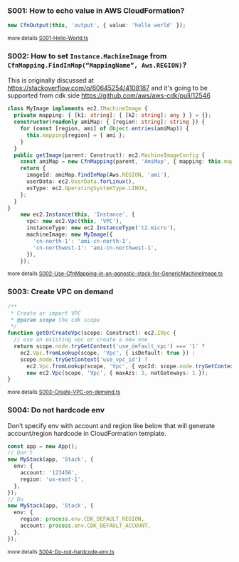 ### S001: How to echo value in AWS CloudFormation?
```ts
new CfnOutput(this, 'output', { value: 'hello world' });
```
<small>more details [S001-Hello-World.ts](../src/stacks/S001-Hello-World.ts)</small>

### S002: How to set `Instance.MachineImage` from `CfnMapping.FindInMap(“MappingName”, Aws.REGION)`?
This is originally discussed at https://stackoverflow.com/q/60645254/4108187
and it's going to be supported from cdk side https://github.com/aws/aws-cdk/pull/12546
```ts
class MyImage implements ec2.IMachineImage {
  private mapping: { [k1: string]: { [k2: string]: any } } = {};
  constructor(readonly amiMap: { [region: string]: string }) {
    for (const [region, ami] of Object.entries(amiMap)) {
      this.mapping[region] = { ami };
    }
  }
  public getImage(parent: Construct): ec2.MachineImageConfig {
    const amiMap = new CfnMapping(parent, 'AmiMap', { mapping: this.mapping });
    return {
      imageId: amiMap.findInMap(Aws.REGION, 'ami'),
      userData: ec2.UserData.forLinux(),
      osType: ec2.OperatingSystemType.LINUX,
    };
  }
}
    new ec2.Instance(this, 'Instance', {
      vpc: new ec2.Vpc(this, 'VPC'),
      instanceType: new ec2.InstanceType('t2.micro'),
      machineImage: new MyImage({
        'cn-north-1': 'ami-cn-north-1',
        'cn-northwest-1': 'ami-cn-northwest-1',
      }),
    });
```
<small>more details [S002-Use-CfnMapping-in-an-agnostic-stack-for-GenericMachineImage.ts](../src/stacks/S002-Use-CfnMapping-in-an-agnostic-stack-for-GenericMachineImage.ts)</small>

### S003: Create VPC on demand
```ts
/**
 * Create or import VPC
 * @param scope the cdk scope
 */
function getOrCreateVpc(scope: Construct): ec2.IVpc {
  // use an existing vpc or create a new one
  return scope.node.tryGetContext('use_default_vpc') === '1' ?
    ec2.Vpc.fromLookup(scope, 'Vpc', { isDefault: true }) :
    scope.node.tryGetContext('use_vpc_id') ?
      ec2.Vpc.fromLookup(scope, 'Vpc', { vpcId: scope.node.tryGetContext('use_vpc_id') }) :
      new ec2.Vpc(scope, 'Vpc', { maxAzs: 3, natGateways: 1 });
}
```
<small>more details [S003-Create-VPC-on-demand.ts](../src/stacks/S003-Create-VPC-on-demand.ts)</small>

### S004: Do not hardcode env
Don’t specify env with account and region like below that will generate account/region hardcode in CloudFormation template.
```ts
const app = new App();
// Don't
new MyStack(app, 'Stack', {
  env: {
    account: '123456',
    region: 'us-east-1',
  },
});
// Do
new MyStack(app, 'Stack', {
  env: {
    region: process.env.CDK_DEFAULT_REGION,
    account: process.env.CDK_DEFAULT_ACCOUNT,
  },
});
```
<small>more details [S004-Do-not-hardcode-env.ts](../src/stacks/S004-Do-not-hardcode-env.ts)</small>

